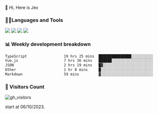  👋 Hi, Here is Jex

 

### 🧑‍💻Languages and Tools

<code><a href="https://react.dev"><img src="https://api.iconify.design/logos:react.svg" /></a></code>
<code><a href="https://github.com/vuejs/core"><img src="https://api.iconify.design/logos:vue.svg" /></a></code> 
<code><a href="https://github.com/microsoft/TypeScript"><img src="https://api.iconify.design/logos:typescript-icon.svg" /></a></code>
<code><a href="https://threejs.org/"><img src="https://api.iconify.design/logos:threejs.svg" /></a></code>

### 📊 Weekly development breakdown

<!--START_SECTION:waka-->

```txt
TypeScript                 19 hrs 25 mins  ███████████████░░░░░░░░░░   60.34 %
Vue.js                     7 hrs 36 mins   ██████░░░░░░░░░░░░░░░░░░░   23.61 %
JSON                       2 hrs 19 mins   █▓░░░░░░░░░░░░░░░░░░░░░░░   07.20 %
Other                      1 hr 8 mins     █░░░░░░░░░░░░░░░░░░░░░░░░   03.53 %
Markdown                   59 mins         ▓░░░░░░░░░░░░░░░░░░░░░░░░   03.06 %
```

<!--END_SECTION:waka-->


### 👀 Visitors Count

![gh_visitors](https://profile-counter.glitch.me/jexlau/count.svg)

start at 06/10/2023.
